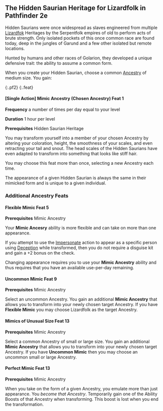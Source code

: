 
## The Hidden Saurian Heritage for Lizardfolk in Pathfinder 2e

Hidden Saurians were once widespread as slaves engineered from multiple
[Lizardfok](https://2e.aonprd.com/Ancestries.aspx?ID=15)
Heritages by the Serpentfolk empires of old to perform acts
of brute strength. Only isolated pockets of this once common race are
found today, deep in the jungles of Garund and a few other isolated but
remote locations.

Hunted by humans and other races of Golarion, they developed a unique
defensive trait: the ability to assume a common form.

When you create your Hidden Saurian, choose a common
[Ancestry](https://2e.aonprd.com/Ancestries.aspx) of medium
size. You gain:

{:.pf2}
{:.feat}
#### [Single Action] Mimic Ancestry (Chosen Ancestry) Feat 1

**Frequency** a number of times per day equal to your level

**Duration** 1 hour per level

**Prerequisites** Hidden Saurian Heritage

You may
transform yourself into a member of your chosen Ancestry by altering your
coloration, height, the smoothness of your scales, and even retracting your
tail and snout. The head scales of the Hidden Saurians have even adapted to
transform into something that looks like stiff hair.

You may choose this feat more than once, selecting a new Ancestry
each time.

The appearance of a given Hidden Saurian is always the same in their
mimicked form and is unique to a given individual.

### Additional Ancestry Feats

<div class="pf2 feat">

#### Flexible Mimic Feat 5

**Prerequisites** Mimic Ancestry

Your **Mimic Ancesry** ability is more flexible and can take on more than one
appearance.

If you attempt to use the [Impersonate](https://2e.aonprd.com/Actions.aspx?ID=46)
action to appear as a specific person using
[Deception](https://2e.aonprd.com/Skills.aspx?ID=5)
while transformed, then you do not require
a disguise kit and gain a +2 bonus on the check.

Changing appearance requires you to use your **Mimic Ancestry** ability
and thus requires that you have an available use-per-day
remaining.

</div>

<div class="pf2 feat">

#### Uncommon Mimic Feat 9

**Prerequisites** Mimic Ancestry

Select an uncommon Ancestry. You gain an additional **Mimic Ancestry**
that allows you to transform into your newly chosen target Ancestry. If you have
**Flexible Mimic** you may choose Lizardfolk as the target Ancestry.

</div>

<div class="pf2 feat">

#### Mimics of Unusual Size Feat 13

**Prerequisites** Mimic Ancestry

Select a common Ancestry of small or large size. You
gain an additional **Mimic Ancestry** that allows you to transform into your
newly chosen target Ancestry. If you have **Uncommon Mimic** then you may
choose an uncommon small or large Ancestry.

</div>

<div class="pf2 feat">

#### Perfect Mimic Feat 13

**Prerequisites** Mimic Ancestry

When you take on the form of a given Ancestry, you emulate more
than just appearance. You *become that Ancestry*. Temporarily gain
one of the Ability Boosts of that Ancestry when transforming.
This boost is lost when you end the transformation.

</div>
